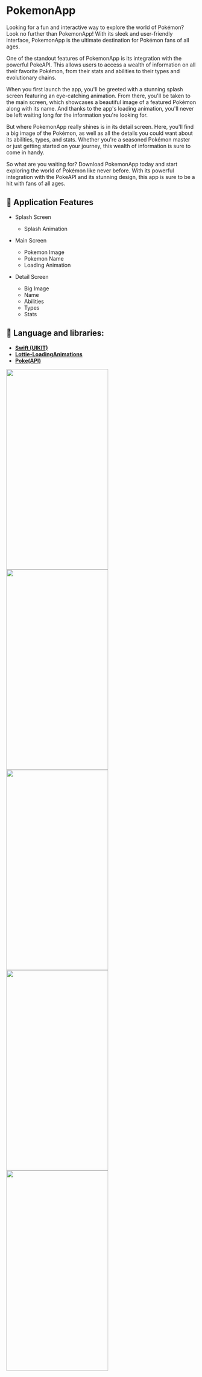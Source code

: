# PokemonApp

Looking for a fun and interactive way to explore the world of Pokémon? Look no further than PokemonApp! With its sleek and user-friendly interface, PokemonApp is the ultimate destination for Pokémon fans of all ages.

One of the standout features of PokemonApp is its integration with the powerful PokeAPI. This allows users to access a wealth of information on all their favorite Pokémon, from their stats and abilities to their types and evolutionary chains.

When you first launch the app, you'll be greeted with a stunning splash screen featuring an eye-catching animation. From there, you'll be taken to the main screen, which showcases a beautiful image of a featured Pokémon along with its name. And thanks to the app's loading animation, you'll never be left waiting long for the information you're looking for.

But where PokemonApp really shines is in its detail screen. Here, you'll find a big image of the Pokémon, as well as all the details you could want about its abilities, types, and stats. Whether you're a seasoned Pokémon master or just getting started on your journey, this wealth of information is sure to come in handy.

So what are you waiting for? Download PokemonApp today and start exploring the world of Pokémon like never before. With its powerful integration with the PokeAPI and its stunning design, this app is sure to be a hit with fans of all ages.



## 📱 Application Features

-   Splash Screen 

    - Splash Animation

-   Main Screen 

    - Pokemon Image 
    - Pokemon Name
    - Loading Animation
    
-   Detail Screen 

    - Big Image
    - Name
    - Abilities
    - Types
    - Stats

## 🚀 Language and libraries:
-  **[Swift (UIKIT)](https://www.swift.org)**
- **[Lottie-LoadingAnimations](https://github.com/airbnb/lottie-ios)**
- **[Poke(API)](https://pokeapi.co/docs/v2)**

<p align="left"> 
<img src="https://user-images.githubusercontent.com/103661354/227970346-13a45111-ea11-4f8f-9342-e0a5c34c39b6.png" width="270" height="530" />
<img src="https://user-images.githubusercontent.com/103661354/227970389-1ca8d150-9f31-4283-a9e6-b5d364367c56.png" width="270" height="530" />
<img src="https://user-images.githubusercontent.com/103661354/227970434-4e6b2ad1-87e3-49e4-b5db-1e75f9095da8.png" width="270" height="530" />
<img src="https://user-images.githubusercontent.com/103661354/227970492-c4f37c43-45ed-4f88-940c-434b672bd32e.png" width="270" height="530" />
<img src="https://user-images.githubusercontent.com/103661354/227970558-473f45ae-2881-4895-bf0e-61ff905d88d2.png" width="270" height="530" />
</p>
